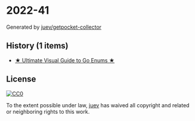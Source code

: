 # 2022-41

Generated by [juev/getpocket-collector](https://github.com/juev/getpocket-collector)

## History (1 items)

- [★ Ultimate Visual Guide to Go Enums ★](https://blog.learngoprogramming.com/golang-const-type-enums-iota-bc4befd096d3)

## License

[![CC0](https://mirrors.creativecommons.org/presskit/buttons/88x31/svg/cc-zero.svg)](https://creativecommons.org/publicdomain/zero/1.0/)

To the extent possible under law, [juev](https://github.com/juev) has waived all copyright and related or neighboring rights to this work.
